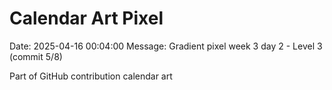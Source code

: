 # Calendar Art Pixel

Date: 2025-04-16 00:04:00
Message: Gradient pixel week 3 day 2 - Level 3 (commit 5/8)

Part of GitHub contribution calendar art
